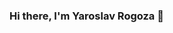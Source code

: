 ### Hi there, I'm Yaroslav Rogoza 👋

<!--
**123yaroslav/123yaroslav** is a ✨ _special_ ✨ repository because its `README.md` (this file) appears on your GitHub profile.

---

### :man_technologist: About Me :
- :computer: Data Analyst
- :classical_building: I'm currently studying in the Moscow State University Faculty of Economics 
- :compass: Areas of interest: statistics, machine learning, operations research

### :hammer_and_wrench: Languages and Tools :
<div>
  <img src="https://github.com/devicons/devicon/blob/master/icons/python/python-original.svg" title="Python" alt="Python" width="40" height="40"/>&nbsp;
  <img src="https://github.com/devicons/devicon/blob/master/icons/rstudio/rstudio-original.svg" title="RStudio" alt="RStudio" width="40" height="40"/>&nbsp;
  <img src="https://github.com/devicons/devicon/blob/master/icons/postgresql/postgresql-original.svg" title="PostgreSQL" alt="PostgreSQL" width="40" height="40"/>&nbsp;
  <img src="https://github.com/devicons/devicon/blob/master/icons/latex/latex-original.svg" title="LaTeX" alt="LaTeX" width="40" height="40"/>&nbsp;


### :heavy_check_mark: Stats :
[![GitHub Streak](http://github-readme-streak-stats.herokuapp.com?user=123yaroslav&theme=dark&hide_border=true)](https://git.io/streak-stats)

Here are some ideas to get you started:

- 🔭 I’m currently working on ...
- 🌱 I’m currently learning ...
- 👯 I’m looking to collaborate on ...
- 🤔 I’m looking for help with ...
- 💬 Ask me about ...
- 📫 How to reach me: ...
- 😄 Pronouns: ...
- ⚡ Fun fact: ...
-->
